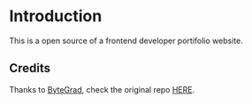 # Introduction

This is a open source of a frontend developer portifolio website.

## Credits

Thanks to [ByteGrad](https://github.com/ByteGrad), check the original repo [HERE](https://github.com/ByteGrad/portfolio-website).
